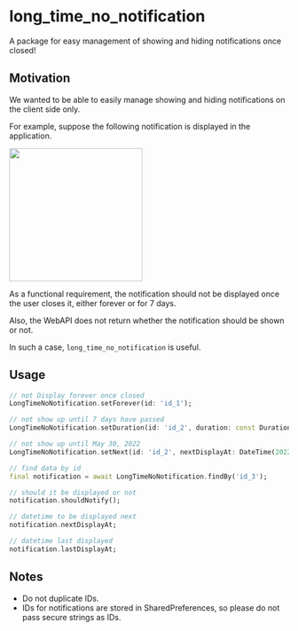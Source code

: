 # long_time_no_notification

A package for easy management of showing and hiding notifications once closed!

## Motivation
We wanted to be able to easily manage showing and hiding notifications on the client side only.

For example, suppose the following notification is displayed in the application.

<img src="https://user-images.githubusercontent.com/44517313/169628846-d30f0b45-a1d9-4e62-861a-44ec0fcdd4b2.png" width="240px" />

As a functional requirement, the notification should not be displayed once the user closes it, either forever or for 7 days.

Also, the WebAPI does not return whether the notification should be shown or not.

In such a case, `long_time_no_notification` is useful.

## Usage
```dart
// not Display forever once closed
LongTimeNoNotification.setForever(id: 'id_1');

// not show up until 7 days have passed
LongTimeNoNotification.setDuration(id: 'id_2', duration: const Duration(days: 7);

// not show up until May 30, 2022
LongTimeNoNotification.setNext(id: 'id_2', nextDisplayAt: DateTime(2022, 5, 30);

// find data by id
final notification = await LongTimeNoNotification.findBy('id_3');

// should it be displayed or not
notification.shouldNotify();

// datetime to be displayed next
notification.nextDisplayAt;

// datetime last displayed
notification.lastDisplayAt;
```

## Notes
- Do not duplicate IDs.
- IDs for notifications are stored in SharedPreferences, so please do not pass secure strings as IDs.
